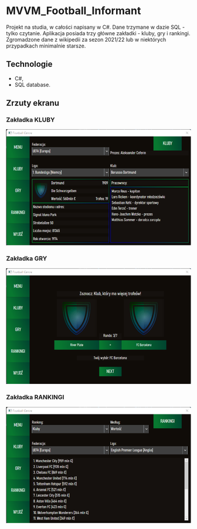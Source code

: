 # MVVM_Football_Informant
Projekt na studia, w całości napisany w C#. Dane trzymane w dazie SQL - tylko czytanie. Aplikacja posiada trzy główne zakładki - kluby, gry i rankingi. Zgromadzone dane z wikipedii za sezon 2021/22 lub w niektórych przypadkach minimalnie starsze.

## Technologie
- C#,
- SQL database.

## Zrzuty ekranu

### Zakładka KLUBY
<img src="https://github.com/Milysak/MVVM_Football_Informant/blob/master/KLUBY.png?raw=true" width="512">

### Zakładka GRY
<img src="https://github.com/Milysak/MVVM_Football_Informant/blob/master/GRY.png?raw=true" width="512">

### Zakładka RANKINGI
<img src="https://github.com/Milysak/MVVM_Football_Informant/blob/master/RANKINGI.png?raw=true" width="512">
